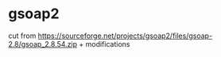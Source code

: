 # gsoap2
cut from https://sourceforge.net/projects/gsoap2/files/gsoap-2.8/gsoap_2.8.54.zip + modifications
